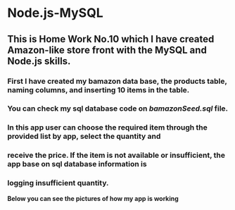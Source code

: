 # Node.js-MySQL

## This is Home Work No.10 which I have created Amazon-like store front with the MySQL and Node.js skills.

### First I have created my bamazon data base, the products table, naming columns, and inserting 10 items in the table.
### You can check my sql database code on *bamazonSeed.sql* file. 


### In this app user can choose the required item through the provided list by app, select the quantity and 
### receive the price. If the item is not available or insufficient, the app base on sql database information is
### logging insufficient quantity.


**Below you can see the pictures of how my app is working**

